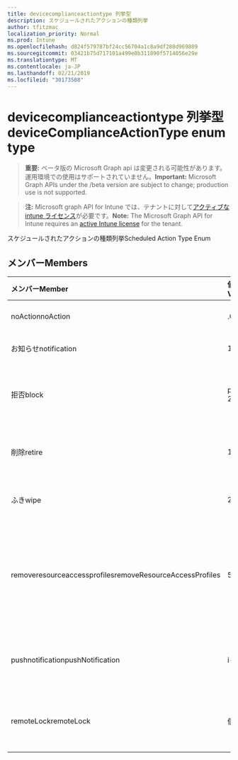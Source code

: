 ```yaml
---
title: devicecomplianceactiontype 列挙型
description: スケジュールされたアクションの種類列挙
author: tfitzmac
localization_priority: Normal
ms.prod: Intune
ms.openlocfilehash: d824f579787bf24cc56704a1c8a9df280d969809
ms.sourcegitcommit: 03421b75d717101a499e0b311890f5714056e29e
ms.translationtype: MT
ms.contentlocale: ja-JP
ms.lasthandoff: 02/21/2019
ms.locfileid: "30173508"
---
```

# <a name="devicecomplianceactiontype-enum-type"></a><span data-ttu-id="e71ad-103">devicecomplianceactiontype 列挙型</span><span class="sxs-lookup"><span data-stu-id="e71ad-103">deviceComplianceActionType enum type</span></span>

> <span data-ttu-id="e71ad-104">**重要:** ベータ版の Microsoft Graph api は変更される可能性があります。運用環境での使用はサポートされていません。</span><span class="sxs-lookup"><span data-stu-id="e71ad-104">**Important:** Microsoft Graph APIs under the /beta version are subject to change; production use is not supported.</span></span>

> <span data-ttu-id="e71ad-105">**注:** Microsoft graph API for Intune では、テナントに対して[アクティブな intune ライセンス](https://go.microsoft.com/fwlink/?linkid=839381)が必要です。</span><span class="sxs-lookup"><span data-stu-id="e71ad-105">**Note:** The Microsoft Graph API for Intune requires an [active Intune license](https://go.microsoft.com/fwlink/?linkid=839381) for the tenant.</span></span>

<span data-ttu-id="e71ad-106">スケジュールされたアクションの種類列挙</span><span class="sxs-lookup"><span data-stu-id="e71ad-106">Scheduled Action Type Enum</span></span>

## <a name="members"></a><span data-ttu-id="e71ad-107">メンバー</span><span class="sxs-lookup"><span data-stu-id="e71ad-107">Members</span></span>
|<span data-ttu-id="e71ad-108">メンバー</span><span class="sxs-lookup"><span data-stu-id="e71ad-108">Member</span></span>|<span data-ttu-id="e71ad-109">値</span><span class="sxs-lookup"><span data-stu-id="e71ad-109">Value</span></span>|<span data-ttu-id="e71ad-110">説明</span><span class="sxs-lookup"><span data-stu-id="e71ad-110">Description</span></span>|
|:---|:---|:---|
|<span data-ttu-id="e71ad-111">noAction</span><span class="sxs-lookup"><span data-stu-id="e71ad-111">noAction</span></span>|<span data-ttu-id="e71ad-112">.0</span><span class="sxs-lookup"><span data-stu-id="e71ad-112">0</span></span>|<span data-ttu-id="e71ad-113">アクションなし</span><span class="sxs-lookup"><span data-stu-id="e71ad-113">No Action</span></span>|
|<span data-ttu-id="e71ad-114">お知らせ</span><span class="sxs-lookup"><span data-stu-id="e71ad-114">notification</span></span>|<span data-ttu-id="e71ad-115">1-d</span><span class="sxs-lookup"><span data-stu-id="e71ad-115">1</span></span>|<span data-ttu-id="e71ad-116">通知の送信</span><span class="sxs-lookup"><span data-stu-id="e71ad-116">Send Notification</span></span>|
|<span data-ttu-id="e71ad-117">拒否</span><span class="sxs-lookup"><span data-stu-id="e71ad-117">block</span></span>|<span data-ttu-id="e71ad-118">pbm-2</span><span class="sxs-lookup"><span data-stu-id="e71ad-118">2</span></span>|<span data-ttu-id="e71ad-119">AAD でデバイスをブロックする</span><span class="sxs-lookup"><span data-stu-id="e71ad-119">Block the device in AAD</span></span>|
|<span data-ttu-id="e71ad-120">削除</span><span class="sxs-lookup"><span data-stu-id="e71ad-120">retire</span></span>|<span data-ttu-id="e71ad-121">1/3</span><span class="sxs-lookup"><span data-stu-id="e71ad-121">3</span></span>|<span data-ttu-id="e71ad-122">デバイスをインベントリから削除する</span><span class="sxs-lookup"><span data-stu-id="e71ad-122">Retire the device</span></span>|
|<span data-ttu-id="e71ad-123">ふき</span><span class="sxs-lookup"><span data-stu-id="e71ad-123">wipe</span></span>|<span data-ttu-id="e71ad-124">2/4</span><span class="sxs-lookup"><span data-stu-id="e71ad-124">4</span></span>|<span data-ttu-id="e71ad-125">デバイスをワイプする</span><span class="sxs-lookup"><span data-stu-id="e71ad-125">Wipe the device</span></span>|
|<span data-ttu-id="e71ad-126">removeresourceaccessprofiles</span><span class="sxs-lookup"><span data-stu-id="e71ad-126">removeResourceAccessProfiles</span></span>|<span data-ttu-id="e71ad-127">5</span><span class="sxs-lookup"><span data-stu-id="e71ad-127">5</span></span>|<span data-ttu-id="e71ad-128">デバイスからリソースアクセスプロファイルを削除する</span><span class="sxs-lookup"><span data-stu-id="e71ad-128">Remove Resource Access Profiles from the device</span></span>|
|<span data-ttu-id="e71ad-129">pushnotification</span><span class="sxs-lookup"><span data-stu-id="e71ad-129">pushNotification</span></span>|<span data-ttu-id="e71ad-130">i-9</span><span class="sxs-lookup"><span data-stu-id="e71ad-130">9</span></span>|<span data-ttu-id="e71ad-131">デバイスへのプッシュ通知の送信</span><span class="sxs-lookup"><span data-stu-id="e71ad-131">Send push notification to device</span></span>|
|<span data-ttu-id="e71ad-132">remoteLock</span><span class="sxs-lookup"><span data-stu-id="e71ad-132">remoteLock</span></span>|<span data-ttu-id="e71ad-133">個</span><span class="sxs-lookup"><span data-stu-id="e71ad-133">10</span></span>|<span data-ttu-id="e71ad-134">デバイスをリモートでロックする</span><span class="sxs-lookup"><span data-stu-id="e71ad-134">Remotely lock the device</span></span>|




